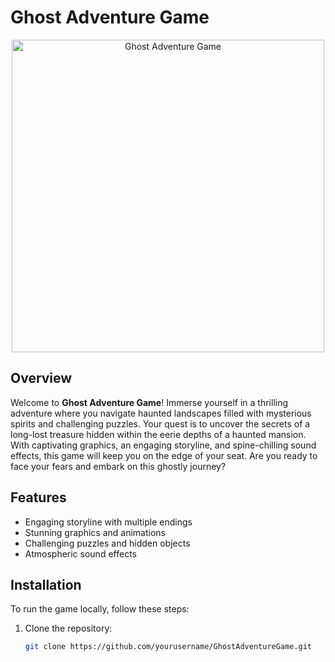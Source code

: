 # Ghost Adventure Game

<div align="center">
  <img src="https://github.com/asadali756/Dragons_Ascendancy/commit/991b64b68af52df51b62e3c1b43812c967eae282" alt="Ghost Adventure Game" width="500">
</div>

## Overview

Welcome to **Ghost Adventure Game**! Immerse yourself in a thrilling adventure where you navigate haunted landscapes filled with mysterious spirits and challenging puzzles. Your quest is to uncover the secrets of a long-lost treasure hidden within the eerie depths of a haunted mansion. With captivating graphics, an engaging storyline, and spine-chilling sound effects, this game will keep you on the edge of your seat. Are you ready to face your fears and embark on this ghostly journey?

## Features

- Engaging storyline with multiple endings
- Stunning graphics and animations
- Challenging puzzles and hidden objects
- Atmospheric sound effects

## Installation

To run the game locally, follow these steps:

1. Clone the repository:
   ```bash
   git clone https://github.com/yourusername/GhostAdventureGame.git
